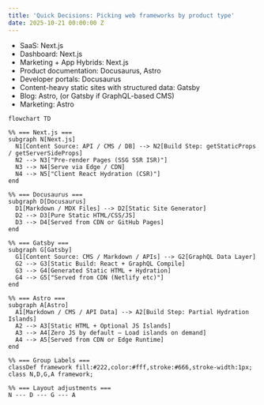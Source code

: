 ```yaml
---
title: 'Quick Decisions: Picking web frameworks by product type'
date: 2025-10-21 00:00:00 Z
---
```


- SaaS: Next.js
- Dashboard: Next.js
- Marketing + App Hybrids: Next.js
- Product documentation: Docusaurus, Astro
- Developer portals: Docusaurus
- Content-heavy static sites with structured data: Gatsby
- Blog: Astro, (or Gatsby if GraphQL-based CMS)
- Marketing: Astro


```mermaid
flowchart TD

%% === Next.js ===
subgraph N[Next.js]
  N1[Content Source: API / CMS / DB] --> N2[Build Step: getStaticProps / getServerSideProps]
  N2 --> N3["Pre-render Pages (SSG SSR ISR)"]
  N3 --> N4[Serve via Edge / CDN]
  N4 --> N5["Client React Hydration (CSR)"]
end

%% === Docusaurus ===
subgraph D[Docusaurus]
  D1[Markdown / MDX Files] --> D2[Static Site Generator]
  D2 --> D3[Pure Static HTML/CSS/JS]
  D3 --> D4[Served from CDN or GitHub Pages]
end

%% === Gatsby ===
subgraph G[Gatsby]
  G1[Content Source: CMS / Markdown / APIs] --> G2[GraphQL Data Layer]
  G2 --> G3[Static Build: React + GraphQL Compile]
  G3 --> G4[Generated Static HTML + Hydration]
  G4 --> G5["Served from CDN (Netlify etc)"]
end

%% === Astro ===
subgraph A[Astro]
  A1[Markdown / CMS / API Data] --> A2[Build Step: Partial Hydration Islands]
  A2 --> A3[Static HTML + Optional JS Islands]
  A3 --> A4[Zero JS by default – Load islands on demand]
  A4 --> A5[Served from CDN or Edge Runtime]
end

%% === Group Labels ===
classDef framework fill:#222,color:#fff,stroke:#666,stroke-width:1px;
class N,D,G,A framework;

%% === Layout adjustments ===
N --- D --- G --- A

```


<!--


### TL;DR

- **Next.js** → For **apps** (dynamic, hybrid, enterprise-grade)
- **Docusaurus** → For **docs** (fast, easy, versioned)
- **Gatsby** → For **CMS-driven content** (GraphQL-heavy)
- **Astro** → For **static + minimal JS content** (modern, fast)



## Quick Decisions: Picking techstack for webframework

## 🧰 Tech Stack Recommendations

| Framework | Ideal Use Case | Recommended CMS / Content Source | Recommended Hosting | Typical Integrations | Why This Stack Works |
| --- | --- | --- | --- | --- | --- |
| **Next.js** | SaaS, dashboards, hybrid app + site | 🟢 **Sanity**, **Strapi**, **Contentful**, or **Direct DB (PostgreSQL)** | AWS / Azure | Analytics (Plausible, PostHog), Auth (NextAuth), Payments (Stripe) | Combines **SSR**, **ISR**, and **API routes** for dynamic + static hybrid apps |
| **Docusaurus** | Product / API documentation | 🟢 **Markdown + MDX**, optional integration with CMS via plugins | **GitHub Pages**, **Cloudflare Pages** | Search (Algolia DocSearch), i18n, GitHub Actions for deploy | One-command setup, **versioned docs**, built-in theme for dev portals |
| **Gatsby** | Blog or CMS-heavy marketing site | 🟢 **Contentful**, **DatoCMS**, **Sanity**, **WordPress** (via GraphQL) | **Netlify**, **AWS Amplify** | Analytics, SEO, image optimization, sitemap | Great for **structured data** and **editor-driven** workflows |
| **Astro** | Blogs, personal sites, content-driven marketing pages | 🟢 **Markdown**, **MDX**, or **Headless CMS** (Sanity / Contentful) | **Cloudflare Pages**, **Netlify** | TailwindCSS, SEO, RSS feeds, remark/rehype plugins | **Zero-JS by default**, excellent performance, flexible templating |
| **Next.js (Docs Hybrid)** | Product website + docs under one roof | 🟢 **MDX for docs**, **Sanity or Notion API** for dynamic pages | *TODO* | MDX Bundler, unified search, analytics | Ideal for **combining docs + product site** under single domain and theme |

-->